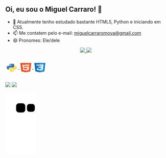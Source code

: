 ## Oi, eu sou o Miguel Carraro! 👋

- 🌱 Atualmente tenho estudado bastante HTML5, Python e iniciando em CSS.
- 📫 Me contatem pelo e-mail: miguelcarraromoya@gmail.com
- 😄 Pronomes: Ele/dele

<div align="center">
  <a href="https://github.com/miguelcarraro">
  <img height="150em" src="https://github-readme-stats.vercel.app/api?username=miguelcarraro&show_icons=true&theme=dark&include_all_commits=true&count_private=true"/>
  <img height="150em" src="https://github-readme-stats.vercel.app/api/top-langs/?username=miguelcarraro&layout=compact&langs_count=7&theme=dark"/>    
</div>
  
  ##
  
   <img align="center" alt="Rafa-Python" height="30" width="40" src="https://raw.githubusercontent.com/devicons/devicon/master/icons/python/python-original.svg">
   <img align="center" alt="Rafa-HTML" height="30" width="40" src="https://raw.githubusercontent.com/devicons/devicon/master/icons/html5/html5-original.svg">
   <img align="center" alt="Rafa-CSS" height="30" width="40" src="https://raw.githubusercontent.com/devicons/devicon/master/icons/css3/css3-original.svg">
  
  ##
  
  <div>
     <a href = "mailto:miguelcarraromoya@gmail.com"><img src="https://img.shields.io/badge/-Gmail-%23333?style=for-the-badge&logo=gmail&logoColor=red" target="_blank"></a>
      <a href="https://www.linkedin.com/in/miguel-carraro-moya-112a2b235/" target="_blank"><img src="https://img.shields.io/badge/-LinkedIn-%230077B5?style=for-the-badge&logo=linkedin&logoColor=white" target="_blank"></a> 

  </div>
  
  ![Snake animation](https://github.com/miguelcarraro/miguelcarraro/blob/output/github-contribution-grid-snake.svg)
